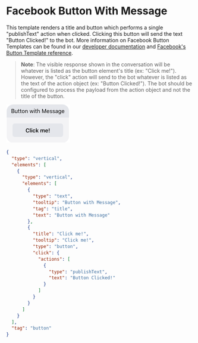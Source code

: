 # Facebook Button With Message

This template renders a title and button which performs a single "publishText" action when clicked. Clicking this button will send the text "Button Clicked!" to the bot. More information on Facebook Button Templates can be found in our [developer documentation](https://developers.liveperson.com/facebook-messenger-templates-button-template.html) and [Facebook's Button Template reference](https://developers.facebook.com/docs/messenger-platform/reference/templates/button).

> **Note**: The visible response shown in the conversation will be whatever is listed as the button element's title (ex: "Click me!"). However, the "click" action will send to the bot whatever is listed as the text of the action object (ex: "Button Clicked!"). The bot should be configured to process the payload from the action object and not the title of the button.

![fb-button-with-message](fb_Button_With_Message.jpg)

```json
{
  "type": "vertical",
  "elements": [
    {
      "type": "vertical",
      "elements": [
        {
          "type": "text",
          "tooltip": "Button with Message",
          "tag": "title",
          "text": "Button with Message"
        },
        {
          "title": "Click me!",
          "tooltip": "Click me!",
          "type": "button",
          "click": {
            "actions": [
              {
                "type": "publishText",
                "text": "Button Clicked!"
              }
            ]
          }
        }
      ]
    }
  ],
  "tag": "button"
}
```
